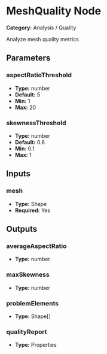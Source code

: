 
# MeshQuality Node

**Category:** Analysis / Quality

Analyze mesh quality metrics

## Parameters


### aspectRatioThreshold
- **Type:** number
- **Default:** 5
- **Min:** 1
- **Max:** 20



### skewnessThreshold
- **Type:** number
- **Default:** 0.8
- **Min:** 0.1
- **Max:** 1



## Inputs


### mesh
- **Type:** Shape
- **Required:** Yes



## Outputs


### averageAspectRatio
- **Type:** number



### maxSkewness
- **Type:** number



### problemElements
- **Type:** Shape[]



### qualityReport
- **Type:** Properties




